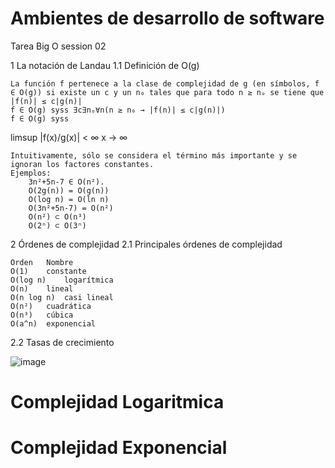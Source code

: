 # Ambientes de desarrollo de software
Tarea Big O session 02 

1 La notación de Landau
1.1 Definición de O(g)

    La función f pertenece a la clase de complejidad de g (en símbolos, f ∈ O(g)) si existe un c y un n₀ tales que para todo n ≥ nₒ se tiene que |f(n)| ≤ c|g(n)|
    f ∈ O(g) syss ∃c∃nₒ∀n(n ≥ n₀ → |f(n)| ≤ c|g(n)|)
    f ∈ O(g) syss

limsup   |f(x)/g(x)| < ∞
x → ∞

    Intuitivamente, sólo se considera el término más importante y se ignoran los factores constantes.
    Ejemplos:
        3n²+5n-7 ∈ O(n²).
        O(2g(n)) = O(g(n))
        O(log n) = O(ln n)
        O(3n²+5n-7) = O(n²)
        O(n²) ⊂ O(n³)
        O(2ⁿ) ⊂ O(3ⁿ)
        
        
2 Órdenes de complejidad
2.1 Principales órdenes de complejidad

    Orden 	Nombre
    O(1) 	constante
    O(log n) 	logarítmica
    O(n) 	lineal
    O(n log n) 	casi lineal
    O(n²) 	cuadrática
    O(n³) 	cúbica
    O(a^n) 	exponencial

2.2 Tasas de crecimiento

![image](https://www.cs.us.es/~jalonso/cursos/i1m/temas/tema-28/fig/ordenes.png)

# Complejidad Logaritmica

# Complejidad Exponencial

